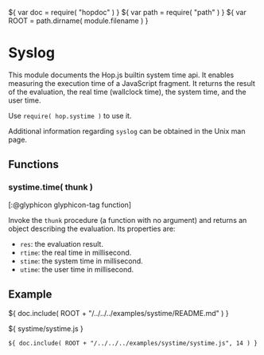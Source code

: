 ${ var doc = require( "hopdoc" ) }
${ var path = require( "path" ) }
${ var ROOT = path.dirname( module.filename ) }

Syslog
======

This module documents the Hop.js builtin system time api. It enables
measuring the execution time of a JavaScript fragment. It returns the
result of the evaluation, the real time (wallclock time), the system time,
and the user time.

Use `require( hop.systime )` to use it.

Additional information regarding `syslog` can be obtained in the Unix
man page.


Functions
---------

### systime.time( thunk ) ###
[:@glyphicon glyphicon-tag function]

Invoke the `thunk` procedure (a function with no argument) and returns
an object describing the evaluation. Its properties are:

  * `res`: the evaluation result.
  * `rtime`: the real time in millisecond.
  * `stime`: the system time in millisecond.
  * `utime`: the user time in millisecond.
  

Example
-------

${ doc.include( ROOT + "/../../../examples/systime/README.md" ) }

${ <span class="label label-info">systime/systime.js</span> }

```hopscript
${ doc.include( ROOT + "/../../../examples/systime/systime.js", 14 ) }
```




